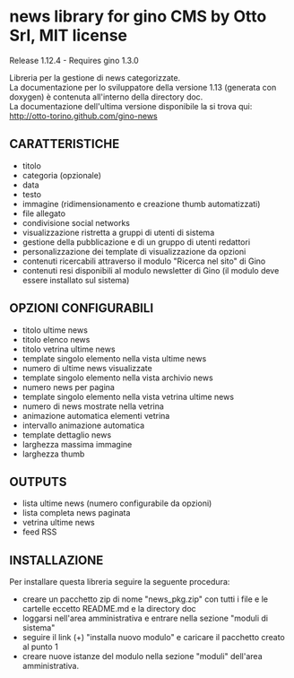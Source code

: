 news library for gino CMS by Otto Srl, MIT license
===================================================================
Release 1.12.4 - Requires gino 1.3.0

Libreria per la gestione di news categorizzate.   
La documentazione per lo sviluppatore della versione 1.13 (generata con doxygen) è contenuta all'interno della directory doc.   
La documentazione dell'ultima versione disponibile la si trova qui:    
http://otto-torino.github.com/gino-news

CARATTERISTICHE
------------------------------
- titolo
- categoria (opzionale)
- data
- testo
- immagine (ridimensionamento e creazione thumb automatizzati)
- file allegato
- condivisione social networks
- visualizzazione ristretta a gruppi di utenti di sistema
- gestione della pubblicazione e di un gruppo di utenti redattori
- personalizzazione dei template di visualizzazione da opzioni
- contenuti ricercabili attraverso il modulo "Ricerca nel sito" di Gino
- contenuti resi disponibili al modulo newsletter di Gino (il modulo deve essere installato sul sistema)

OPZIONI CONFIGURABILI
------------------------------
- titolo ultime news
- titolo elenco news
- titolo vetrina ultime news
- template singolo elemento nella vista ultime news
- numero di ultime news visualizzate
- template singolo elemento nella vista archivio news
- numero news per pagina
- template singolo elemento nella vista vetrina ultime news
- numero di news mostrate nella vetrina
- animazione automatica elementi vetrina
- intervallo animazione automatica
- template dettaglio news
- larghezza massima immagine
- larghezza thumb

OUTPUTS
------------------------------
- lista ultime news (numero configurabile da opzioni)
- lista completa news paginata
- vetrina ultime news
- feed RSS

INSTALLAZIONE
------------------------------
Per installare questa libreria seguire la seguente procedura:

- creare un pacchetto zip di nome "news_pkg.zip" con tutti i file e le cartelle eccetto README.md e la directory doc
- loggarsi nell'area amministrativa e entrare nella sezione "moduli di sistema"
- seguire il link (+) "installa nuovo modulo" e caricare il pacchetto creato al punto 1
- creare nuove istanze del modulo nella sezione "moduli" dell'area amministrativa.
